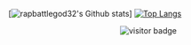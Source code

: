 [![rapbattlegod32's Github stats](https://github-readme-stats.vercel.app/api?username=rapbattlegod32)]
[![Top Langs](https://github-readme-stats.vercel.app/api/top-langs/?username=rapbattlegod32&layout=compact&theme=algolia&show_icons=true)](https://github.com/rapbattlegod32)
<p  align="center">
<img src="https://visitor-badge.laobi.icu/badge?page_id=rapbattlegod32.rapbattlegod32" alt="visitor badge"/>       
</p>
